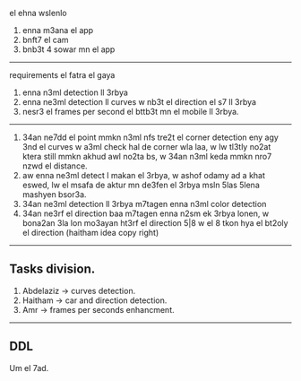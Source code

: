 el ehna wslenlo 
1. enna m3ana el app 
2. bnft7 el cam
3. bnb3t 4 sowar mn el app

----------
requirements el fatra el gaya 
1. enna n3ml detection ll 3rbya
2. enna ne3ml detection ll curves w nb3t el direction el s7 ll 3rbya 
3. nesr3 el frames per second el bttb3t mn el mobile ll 3rbya. 
--------
1. 34an ne7dd el point mmkn n3ml nfs tre2t el corner detection eny agy 3nd el curves w a3ml check hal de corner wla laa, w lw tl3tly no2at ktera still mmkn akhud awl no2ta bs, w 34an n3ml keda mmkn nro7  nzwd el distance.
2. aw enna ne3ml detect l makan el 3rbya, w ashof odamy ad a khat eswed, lw el msafa de aktur mn de3fen el 3rbya msln 5las 5lena mashyen bsor3a.
3. 34an ne3ml detection ll 3rbya m7tagen enna n3ml color detection 
4. 34an ne3rf el direction baa m7tagen enna n2sm ek 3rbya lonen, w bona2an 3la lon mo3ayan ht3rf el direction 5|8 w el 8 tkon hya el bt2oly el direction (haitham idea copy right)
--------- 
## Tasks division. 
1. Abdelaziz -> curves detection. 
2. Haitham -> car and direction detection.
3. Amr -> frames per seconds enhancment. 
---------
## DDL 
Um el 7ad. 